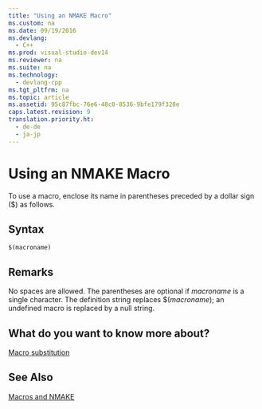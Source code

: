 ```yaml
---
title: "Using an NMAKE Macro"
ms.custom: na
ms.date: 09/19/2016
ms.devlang: 
  - C++
ms.prod: visual-studio-dev14
ms.reviewer: na
ms.suite: na
ms.technology: 
  - devlang-cpp
ms.tgt_pltfrm: na
ms.topic: article
ms.assetid: 95c87fbc-76e6-48c0-8536-9bfe179f328e
caps.latest.revision: 9
translation.priority.ht: 
  - de-de
  - ja-jp
---
```

# Using an NMAKE Macro
To use a macro, enclose its name in parentheses preceded by a dollar sign ($) as follows.  
  
## Syntax  
  
```  
$(macroname)  
```  
  
## Remarks  
 No spaces are allowed. The parentheses are optional if *macroname* is a single character. The definition string replaces $(*macroname*); an undefined macro is replaced by a null string.  
  
## What do you want to know more about?  
 [Macro substitution](../vs140/Macro-Substitution.md)  
  
## See Also  
 [Macros and NMAKE](../vs140/Macros-and-NMAKE.md)